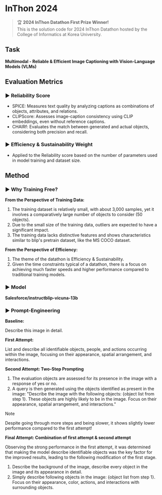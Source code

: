 # InThon 2024
> 🏆 **2024 InThon Datathon First Prize Winner!**  
> This is the solution code for 2024 InThon Datathon hosted by the College of Informatics at Korea University.

## Task
**Multimodal - Reliable & Efficient Image Captioning with Vision-Language Models (VLMs)**

## Evaluation Metrics
### ▶️ Reliability Score
- SPICE: Measures text quality by analyzing captions as combinations of objects, attributes, and relations.
- CLIPScore: Assesses image-caption consistency using CLIP embeddings, even without reference captions.
- CHAIRf: Evaluates the match between generated and actual objects, considering both precision and recall.
### ▶️ Efficiency & Sustainability Weight
- Applied to the Reliability score based on the number of parameters used in model training and dataset size.

## Method
### ▶️ Why Training Free?
**From the Perspective of Training Data:**
1. The training dataset is relatively small, with about 3,000 samples, yet it involves a comparatively large number of objects to consider (50 objects).
2. Due to the small size of the training data, outliers are expected to have a significant impact.
3. The training data lacks distinctive features and shows characteristics similar to blip's pretrain dataset, like the MS COCO dataset.
   
**From the Perspective of Efficiency:**
1. The theme of the datathon is Efficiency & Sustainability.
2. Given the time constraints typical of a datathon, there is a focus on achieving much faster speeds and higher performance compared to traditional training models.

### ▶️ Model
**Salesforce/instructblip-vicuna-13b**

### ▶️ Prompt-Engineering
**Baseline:**

Describe this image in detail. 

**First Attempt:**

List and describe all identifiable objects, people, and actions occurring within the image, focusing on their appearance, spatial arrangement, and interactions.

**Second Attempt: Two-Step Prompting**

1. The evaluation objects are assessed for its presence in the image with a response of yes or no.
2. A query is then generated using the objects identified as present in the image: "Describe the image with the following objects: {object list from step 1}. These objects are highly likely to be in the image. Focus on their appearance, spatial arrangement, and interactions."

> [!NOTE]
> Despite going through more steps and being slower, it shows slightly lower performance compared to the first attempt!

**Final Attempt: Combination of first attempt & second attempt**

Observing the strong performance in the first attempt, it was determined that making the model describe identifiable objects was the key factor for the improved results, leading to the following modification of the first stage.
1. Describe the background of the image, describe every object in the image and its appearance in detail.
2. Simply describe following objects in the image: {object list from step 1}. Focus on their appearance, color, actions, and interactions with surrounding objects. 
